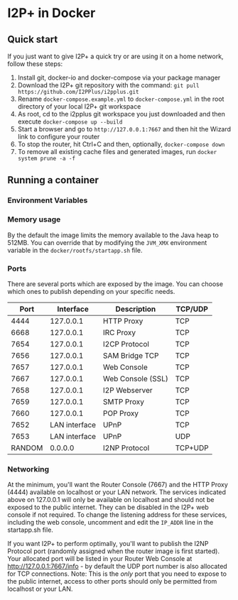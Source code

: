 # I2P+ in Docker

## Quick start
If you just want to give I2P+ a quick try or are using it on a home network, follow these steps:

1. Install git, docker-io and docker-compose via your package manager
2. Download the I2P+ git repository with the command: `git pull https://github.com/I2PPlus/i2pplus.git`
3. Rename `docker-compose.example.yml` to `docker-compose.yml` in the root directory of your local I2P+ git workspace
4. As root, cd to the i2pplus git workspace you just downloaded and then execute `docker-compose up --build`
5. Start a browser and go to `http://127.0.0.1:7667` and then hit the Wizard link to configure your router
6. To stop the router, hit Ctrl+C and then, optionally, `docker-compose down`
7. To remove all existing cache files and generated images, run `docker system prune -a -f`

## Running a container

### Environment Variables

### Memory usage
By the default the image limits the memory available to the Java heap to 512MB. You can override that by modifying the `JVM_XMX` environment variable in the `docker/rootfs/startapp.sh` file.

### Ports
There are several ports which are exposed by the image. You can choose which ones to publish depending on your specific needs.

| Port   | Interface     | Description       | TCP/UDP |
|--------|---------------|-------------------|---------|
| 4444   | 127.0.0.1     | HTTP Proxy        | TCP     |
| 6668   | 127.0.0.1     | IRC Proxy         | TCP     |
| 7654   | 127.0.0.1     | I2CP Protocol     | TCP     |
| 7656   | 127.0.0.1     | SAM Bridge TCP    | TCP     |
| 7657   | 127.0.0.1     | Web Console       | TCP     |
| 7667   | 127.0.0.1     | Web Console (SSL) | TCP     |
| 7658   | 127.0.0.1     | I2P Webserver     | TCP     |
| 7659   | 127.0.0.1     | SMTP Proxy        | TCP     |
| 7660   | 127.0.0.1     | POP Proxy         | TCP     |
| 7652   | LAN interface | UPnP              | TCP     |
| 7653   | LAN interface | UPnP              | UDP     |
| RANDOM | 0.0.0.0       | I2NP Protocol     | TCP+UDP |

### Networking
At the minimum, you'll want the Router Console (7667) and the HTTP Proxy (4444) available on localhost or your LAN network. The services indicated above on 127.0.0.1 will only be available on localhost and should not be exposed to the public internet. They can be disabled in the I2P+ web console if not required. To change the listening address for these services, including the web console, uncomment and edit the `IP_ADDR` line in the startapp.sh file.

If you want I2P+ to perform optimally, you'll want to publish the I2NP Protocol port (randomly assigned when the router image is first started). Your allocated port will be listed in your Router Web Console at http://127.0.0.1:7667/info - by default the UDP port number is also allocated for TCP connections. Note: This is the *only* port that you need to expose to the public internet, access to other ports should only be permitted from localhost or your LAN.